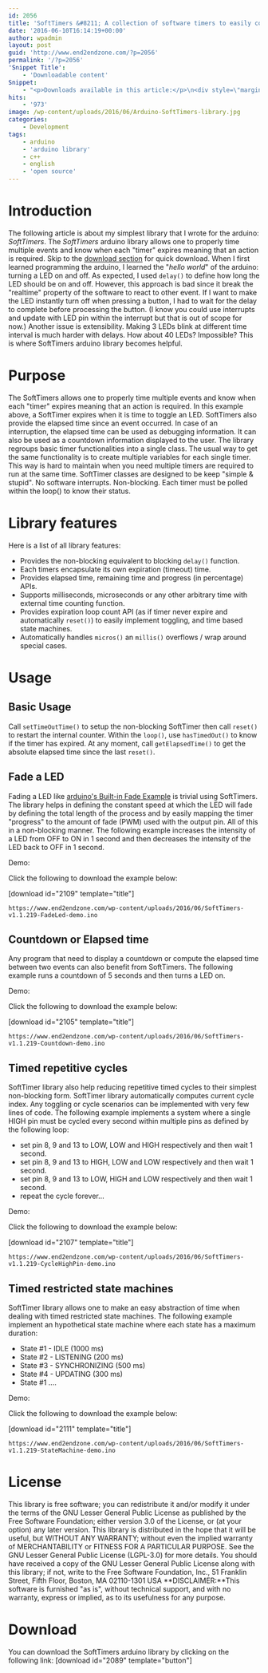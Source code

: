 ```yaml
---
id: 2056
title: 'SoftTimers &#8211; A collection of software timers to easily compute elapsed time since an event occurred'
date: '2016-06-10T16:14:19+00:00'
author: wpadmin
layout: post
guid: 'http://www.end2endzone.com/?p=2056'
permalink: '/?p=2056'
'Snippet Title':
    - 'Downloadable content'
Snippet:
    - "<p>Downloads available in this article:</p>\n<div style=\"margin-bottom: 18px\">\n<p class=\"nomarginbottom\">Library:</p>\n<ul class=\"fa-ul\">\n<li><a href=\"/download/2089/\"><i class=\"fa-li fa fa-download\" style=\"position: inherit;\"></i>[download id=\"2089\" template=\"title\"]</a></li>\n</ul>\n</div>\n<div style=\"margin-bottom: 18px\">\n<p class=\"nomarginbottom\">Examples:</p>\n<ul class=\"fa-ul\">\n<li><a href=\"/download/2109/\"><i class=\"fa-li fa fa-download\" style=\"position: inherit;\"></i>[download id=\"2109\" template=\"title\"]</a></li>\n<li><a href=\"/download/2105/\"><i class=\"fa-li fa fa-download\" style=\"position: inherit;\"></i>[download id=\"2105\" template=\"title\"]</a></li>\n<li><a href=\"/download/2107/\"><i class=\"fa-li fa fa-download\" style=\"position: inherit;\"></i>[download id=\"2107\" template=\"title\"]</a></li>\n<li><a href=\"/download/2111/\"><i class=\"fa-li fa fa-download\" style=\"position: inherit;\"></i>[download id=\"2111\" template=\"title\"]</a></li>\n</ul>\n</div>"
hits:
    - '973'
image: /wp-content/uploads/2016/06/Arduino-SoftTimers-library.jpg
categories:
    - Development
tags:
    - arduino
    - 'arduino library'
    - c++
    - english
    - 'open source'
---
```


# Introduction

The following article is about my simplest library that I wrote for the arduino: *SoftTimers*. The *SoftTimers* arduino library allows one to properly time multiple events and know when each "timer" expires meaning that an action is required. Skip to the [download section](#Download) for quick download. When I first learned programming the arduino, I learned the "*hello world*" of the arduino: turning a LED on and off. As expected, I used `delay()` to define how long the LED should be on and off. However, this approach is bad since it break the "realtime" property of the software to react to other event. If I want to make the LED instantly turn off when pressing a button, I had to wait for the delay to complete before processing the button. (I know you could use interrupts and update with LED pin within the interrupt but that is out of scope for now.) Another issue is extensibility. Making 3 LEDs blink at different time interval is much harder with delays. How about 40 LEDs? Impossible? This is where SoftTimers arduino library becomes helpful.

# Purpose

The SoftTimers allows one to properly time multiple events and know when each "timer" expires meaning that an action is required. In this example above, a SoftTimer expires when it is time to toggle an LED. SoftTimers also provide the elapsed time since an event occurred. In case of an interruption, the elapsed time can be used as debugging information. It can also be used as a countdown information displayed to the user. The library regroups basic timer functionalities into a single class. The usual way to get the same functionality is to create multiple variables for each single timer. This way is hard to maintain when you need multiple timers are required to run at the same time. SoftTimer classes are designed to be keep "simple &amp; stupid". No software interrupts. Non-blocking. Each timer must be polled within the loop() to know their status.

# Library features

Here is a list of all library features:

- Provides the non-blocking equivalent to blocking `delay()` function.
- Each timers encapsulate its own expiration (timeout) time.
- Provides elapsed time, remaining time and progress (in percentage) APIs.
- Supports milliseconds, microseconds or any other arbitrary time with external time counting function.
- Provides expiration loop count API (as if timer never expire and automatically `reset()`) to easily implement toggling, and time based state machines.
- Automatically handles `micros()` an `millis()` overflows / wrap around special cases.

# Usage

## Basic Usage

Call `setTimeOutTime()` to setup the non-blocking SoftTimer then call `reset()` to restart the internal counter. Within the `loop()`, use `hasTimedOut()` to know if the timer has expired. At any moment, call `getElapsedTime()` to get the absolute elapsed time since the last `reset()`.

## Fade a LED

Fading a LED like [arduino's Built-in Fade Example](https://www.arduino.cc/en/Tutorial/Fade) is trivial using SoftTimers. The library helps in defining the constant speed at which the LED will fade by defining the total length of the process and by easily mapping the timer "progress" to the amount of fade (PWM) used with the output pin. All of this in a non-blocking manner. The following example increases the intensity of a LED from OFF to ON in 1 second and then decreases the intensity of the LED back to OFF in 1 second.

Demo:

Click the following to download the example below:

\[download id="2109" template="title"\]

```
https://www.end2endzone.com/wp-content/uploads/2016/06/SoftTimers-v1.1.219-FadeLed-demo.ino
```

## Countdown or Elapsed time

Any program that need to display a countdown or compute the elapsed time between two events can also benefit from SoftTimers. The following example runs a countdown of 5 seconds and then turns a LED on.

Demo:

Click the following to download the example below:

\[download id="2105" template="title"\]

```
https://www.end2endzone.com/wp-content/uploads/2016/06/SoftTimers-v1.1.219-Countdown-demo.ino
```

## Timed repetitive cycles

SoftTimer library also help reducing repetitive timed cycles to their simplest non-blocking form. SoftTimer library automatically computes current cycle index. Any toggling or cycle scenarios can be implemented with very few lines of code. The following example implements a system where a single HIGH pin must be cycled every second within multiple pins as defined by the following loop:

- set pin 8, 9 and 13 to LOW, LOW and HIGH respectively and then wait 1 second.
- set pin 8, 9 and 13 to HIGH, LOW and LOW respectively and then wait 1 second.
- set pin 8, 9 and 13 to LOW, HIGH and LOW respectively and then wait 1 second.
- repeat the cycle forever...

Demo:

Click the following to download the example below:

\[download id="2107" template="title"\]

```
https://www.end2endzone.com/wp-content/uploads/2016/06/SoftTimers-v1.1.219-CycleHighPin-demo.ino
```

## Timed restricted state machines

SoftTimer library allows one to make an easy abstraction of time when dealing with timed restricted state machines. The following example implement an hypothetical state machine where each state has a maximum duration:

- State #1 - IDLE (1000 ms)
- State #2 - LISTENING (200 ms)
- State #3 - SYNCHRONIZING (500 ms)
- State #4 - UPDATING (300 ms)
- State #1 ....

Demo:

Click the following to download the example below:

\[download id="2111" template="title"\]

```
https://www.end2endzone.com/wp-content/uploads/2016/06/SoftTimers-v1.1.219-StateMachine-demo.ino
```

# License

This library is free software; you can redistribute it and/or modify it under the terms of the GNU Lesser General Public License as published by the Free Software Foundation; either version 3.0 of the License, or (at your option) any later version. This library is distributed in the hope that it will be useful, but WITHOUT ANY WARRANTY; without even the implied warranty of MERCHANTABILITY or FITNESS FOR A PARTICULAR PURPOSE. See the GNU Lesser General Public License (LGPL-3.0) for more details. You should have received a copy of the GNU Lesser General Public License along with this library; if not, write to the Free Software Foundation, Inc., 51 Franklin Street, Fifth Floor, Boston, MA 02110-1301 USA **DISCLAIMER:**This software is furnished "as is", without technical support, and with no warranty, express or implied, as to its usefulness for any purpose.

# Download

You can download the SoftTimers arduino library by clicking on the following link: \[download id="2089" template="button"\]